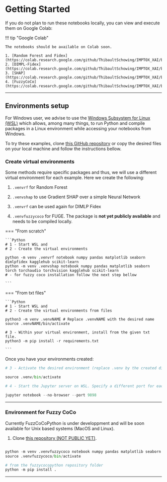 # Getting Started

If you do not plan to run these notebooks locally, you can view and execute them on Google Colab: 

!!! tip "Google Colab"

    The notebooks should be available on Colab soon.  

    1. [Random Forest and Fidex](https://colab.research.google.com/github/ThibaultSchowing/IMPTOX_XAI/blob/main/notebooks/1_RF.ipynb)
    2. [DIMPL-Fidex](https://colab.research.google.com/github/ThibaultSchowing/IMPTOX_XAI/blob/main/notebooks/2_DIMLP_Fidex.ipynb)
    3. [SHAP](https://colab.research.google.com/github/ThibaultSchowing/IMPTOX_XAI/blob/main/notebooks/4_SHAP.ipynb)
    4. [FuzzyCoCo](https://colab.research.google.com/github/ThibaultSchowing/IMPTOX_XAI/blob/main/notebooks/3_FuzzyCoCo.ipynb)

---

## Environments setup

For Windows user, we advise to use the [Windows Subsystem for Linux (WSL)](https://learn.microsoft.com/en-us/windows/wsl/install) which allows, among many things, to run Python and compile packages in a Linux environment while accessing your notebooks from Windows. 

To try these examples, clone [this GitHub repository](https://github.com/ThibaultSchowing/IMPTOX_XAI.git) or copy the desired files on your local machine and follow the instructions bellow. 




### Create virtual environments  

Some methods require specific packages and thus, we will use a different virtual environment for each example. Here we create the following: 

1. `.venvrf` for Random Forest

2. `.venvshap` to use Gradient SHAP over a simple Neural Network

3. `.venvrf` can be used again for DIMLP Fidex

4. `.venvfuzzycoco` for FUGE. The package is **not yet publicly available** and needs to be compiled locally. 


=== "From scratch"

    ```Python
    # 1 - Start WSL and
    # 2 - Create the virtual environments

    python -m venv .venvrf notebook numpy pandas matplotlib seaborn dimlpfidex kagglehub scikit-learn
    python -m venv .venvshap notebook numpy pandas matplotlib seaborn torch torchaudio torchvision kagglehub scikit-learn
    # - for fuzzy coco installation follow the next step bellow

    ```

=== "From txt files"

    ```Python
    # 1 - Start WSL and
    # 2 - Create the virtual environments from files

    python3 -m venv .venvNAME # Replace .venvNAME with the desired name
    source .venvNAME/bin/activate

    # 3 - Within your virtual environment, install from the given txt file. 
    python3 -m pip install -r requirements.txt

    ```

Once you have your environments created:

```Python
# 3 - Activate the desired environment (replace .venv by the created directory)

source .venv/bin/activate

# 4 - Start the Jupyter server on WSL. Specify a different port for each environment if you run them in parallel

jupyter notebook --no-browser --port 9898

```

---

### Environment for Fuzzy CoCo

Currently FuzzCoCoPython is under developpment and will be soon available for Unix based systems (MacOS and Linux). 

1. Clone [this repository (NOT PUBLIC YET)](). 

```python

python -m venv .venvfuzzycoco notebook numpy pandas matplotlib seaborn 
source .venvfuzzycoco/bin/activate 

# from the fuzzycocopython repository folder
python -m pip install .

```

---







